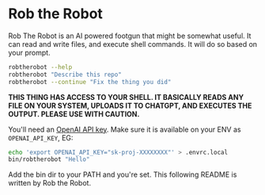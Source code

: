 # Rob the Robot

Rob The Robot is an AI powered footgun that might be somewhat useful. It can read and write files, and execute shell commands. It will do so based on your prompt.

```sh
robtherobot --help
robtherobot "Describe this repo"
robtherobot --continue "Fix the thing you did"
```

**THIS THING HAS ACCESS TO YOUR SHELL. IT BASICALLY READS ANY FILE ON YOUR SYSTEM, UPLOADS IT TO CHATGPT, AND EXECUTES THE OUTPUT. PLEASE USE WITH CAUTION.**

You'll need an [OpenAI API key](https://platform.openai.com/settings/organization/api-keys). Make sure it is available on your ENV as `OPENAI_API_KEY`, EG:

```sh
echo 'export OPENAI_API_KEY="sk-proj-XXXXXXXX"' > .envrc.local
bin/robtherobot "Hello"
```

Add the bin dir to your PATH and you're set. This following README is written by Rob the Robot.
